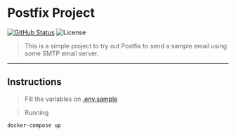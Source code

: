 # Postfix Project

[![GitHub Status](https://badgen.net/github/status/julio-cesar-development/postfix-project)](https://github.com/julio-cesar-development/postfix-project)
![License](https://badgen.net/badge/license/MIT/blue)

> This is a simple project to try out Postfix to send a sample email using some SMTP email server.<br>

---

## Instructions

> Fill the variables on [.env.sample](./.env.sample)

> Running

```bash
docker-compose up
```
